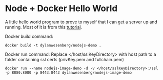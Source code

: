 # Node + Docker Hello World

A little hello world program to prove to myself that I can get a server up and running. Most of it is from this [tutorial](https://www.digitalocean.com/community/tutorials/how-to-build-a-node-js-application-with-docker).

Docker build command:

```
docker build -t dylanwesenberg/nodejs-demo .
```

Docker run command:
Replace \</host/sslKeyDirectory\> with host path to a folder containing ssl certs (privKey.pem and fullchain.pem)

```
docker run --name nodejs-image-demo -d -v </host/sslKeyDirectory>:/ssl -p 8080:8080 -p 8443:8443 dylanwesenberg/nodejs-image-demo
```
